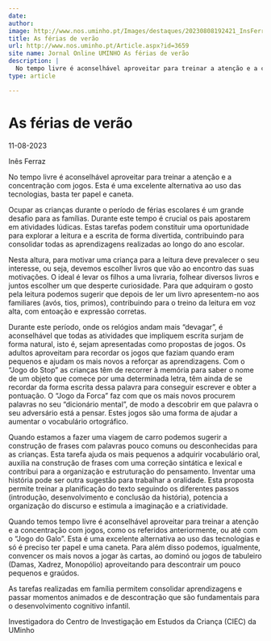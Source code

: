 ```yaml
---
date: 
author: 
image: http://www.nos.uminho.pt/Images/destaques/20230808192421_InsFerraz.jpg
title: As férias de verão
url: http://www.nos.uminho.pt/Article.aspx?id=3659
site name: Jornal Online UMINHO As férias de verão
description: |
  No tempo livre é aconselhável aproveitar para treinar a atenção e a concentração com jogos. Esta é uma excelente alternativa ao uso das tecnologias, basta ter papel e caneta.
type: article

---
```

# As férias de verão


11-08-2023

Inês Ferraz

No tempo livre é aconselhável aproveitar para treinar a atenção e a concentração com jogos. Esta é uma excelente alternativa ao uso das tecnologias, basta ter papel e caneta.

Ocupar as crianças durante o período de férias escolares é um grande desafio para as famílias. Durante este tempo é crucial os pais apostarem em atividades lúdicas. Estas tarefas podem constituir uma oportunidade para explorar a leitura e a escrita de forma divertida, contribuindo para consolidar todas as aprendizagens realizadas ao longo do ano escolar.

Nesta altura, para motivar uma criança para a leitura deve prevalecer o seu interesse, ou seja, devemos escolher livros que vão ao encontro das suas motivações. O ideal é levar os filhos a uma livraria, folhear diversos livros e juntos escolher um que desperte curiosidade. Para que adquiram o gosto pela leitura podemos sugerir que depois de ler um livro apresentem-no aos familiares (avós, tios, primos), contribuindo para o treino da leitura em voz alta, com entoação e expressão corretas.

Durante este período, onde os relógios andam mais “devagar”, é aconselhável que todas as atividades que impliquem escrita surjam de forma natural, isto é, sejam apresentadas como propostas de jogos. Os adultos aproveitam para recordar os jogos que faziam quando eram pequenos e ajudam os mais novos a reforçar as aprendizagens. Com o “Jogo do Stop” as crianças têm de recorrer à memória para saber o nome de um objeto que comece por uma determinada letra, têm ainda de se recordar da forma escrita dessa palavra para conseguir escrever e obter a pontuação. O “Jogo da Forca” faz com que os mais novos procurem palavras no seu “dicionário mental”, de modo a descobrir em que palavra o seu adversário está a pensar. Estes jogos são uma forma de ajudar a aumentar o vocabulário ortográfico.

Quando estamos a fazer uma viagem de carro podemos sugerir a construção de frases com palavras pouco comuns ou desconhecidas para as crianças. Esta tarefa ajuda os mais pequenos a adquirir vocabulário oral, auxilia na construção de frases com uma correção sintática e lexical e contribui para a organização e estruturação do pensamento. Inventar uma história pode ser outra sugestão para trabalhar a oralidade. Esta proposta permite treinar a planificação do texto seguindo os diferentes passos (introdução, desenvolvimento e conclusão da história), potencia a organização do discurso e estimula a imaginação e a criatividade.

Quando temos tempo livre é aconselhável aproveitar para treinar a atenção e a concentração com jogos, como os referidos anteriormente, ou até com o “Jogo do Galo”. Esta é uma excelente alternativa ao uso das tecnologias e só é preciso ter papel e uma caneta. Para além disso podemos, igualmente, convencer os mais novos a jogar às cartas, ao dominó ou jogos de tabuleiro (Damas, Xadrez, Monopólio) aproveitando para descontrair um pouco pequenos e graúdos.

As tarefas realizadas em família permitem consolidar aprendizagens e passar momentos animados e de descontração que são fundamentais para o desenvolvimento cognitivo infantil.  

Investigadora do Centro de Investigação em Estudos da Criança (CIEC) da UMinho

